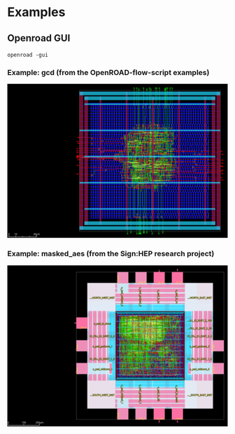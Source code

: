 # Examples
## Openroad GUI
```
openroad -gui
```

### Example: gcd (from the OpenROAD-flow-script examples)
![GDS gcd](pics_lecture/gds_gcd.png "GDS from gcd example")

### Example: masked_aes (from the Sign:HEP research project)
![GDS masked_aes](pics_lecture/gds_masked_aes.png "GDS from masked_aes example")
